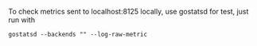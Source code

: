 
To check metrics sent to localhost:8125 locally, use gostatsd for test, just run with
```
gostatsd --backends "" --log-raw-metric
```
